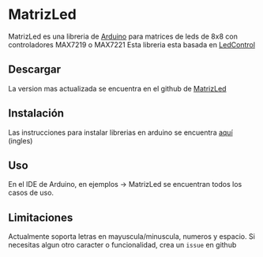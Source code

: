 MatrizLed
==========
MatrizLed es una libreria de [Arduino](http://arduino.cc) para matrices de leds de 8x8 con controladores MAX7219 o MAX7221 
Esta libreria esta basada en [LedControl](https://github.com/wayoda/LedControl)

Descargar
--------
La version mas actualizada se encuentra en el github de [MatrizLed](https://github.com/danidask/MatrizLed) 


Instalación
-------
Las instrucciones para instalar librerias en arduino se encuentra [aquí](http://arduino.cc/en/Guide/Libraries) (ingles)

Uso
-------------
En el IDE de Arduino, en ejemplos -> MatrizLed se encuentran todos los casos de uso.

Limitaciones
-------------
Actualmente soporta letras en mayuscula/minuscula, numeros y espacio. Si necesitas algun otro caracter o funcionalidad, crea un `issue` en github
